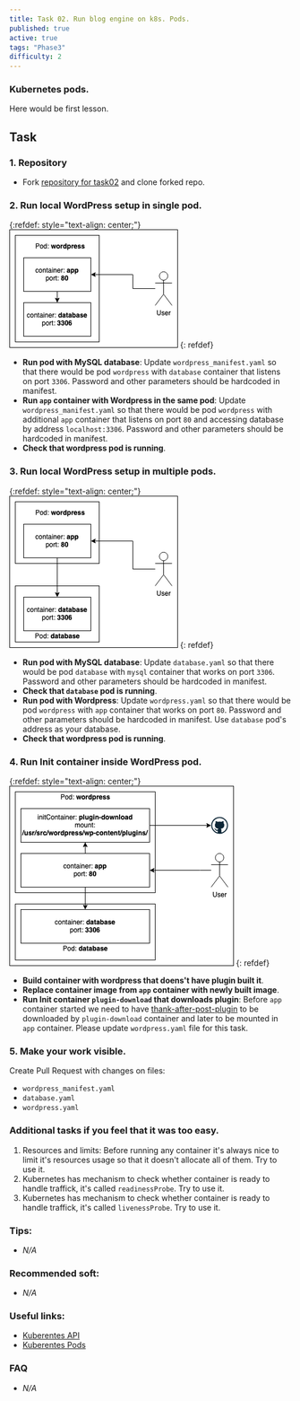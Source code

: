 ```yaml
---
title: Task 02. Run blog engine on k8s. Pods.
published: true
active: true
tags: "Phase3"
difficulty: 2
---
```


### Kubernetes pods.

Here would be first lesson.

<!--more-->

## Task

### 1. Repository

- Fork [repository for task02](https://github.com/learningdevops-makvaz-com/phase03_task02) and clone forked repo.

### 2. Run local WordPress setup in single pod.

{:refdef: style="text-align: center;"}
![Diagramm](assets/ph3_t2_p2.png)
{: refdef}

- **Run pod with MySQL database**: Update `wordpress_manifest.yaml` so that there would be pod `wordpress` with `database` container that listens on port `3306`. Password and other parameters should be hardcoded in manifest.
- **Run `app` container with Wordpress in the same pod**: Update `wordpress_manifest.yaml` so that there would be pod `wordpress` with additional `app` container that listens on port `80` and accessing database by address `localhost:3306`. Password and other parameters should be hardcoded in manifest.
- **Check that wordpress pod is running**.

### 3. Run local WordPress setup in multiple pods.

{:refdef: style="text-align: center;"}
![Diagramm](assets/ph3_t2_p3.png)
{: refdef}

- **Run pod with MySQL database**: Update `database.yaml` so that there would be pod `database` with `mysql` container that works on port `3306`. Password and other parameters should be hardcoded in manifest.
- **Check that `database` pod is running**.
- **Run pod with Wordpress**: Update `wordpress.yaml` so that there would be pod `wordpress` with `app` container that works on port `80`. Password and other parameters should be hardcoded in manifest. Use `database` pod's address as your database.
- **Check that wordpress pod is running**.

### 4. Run Init container inside WordPress pod.

{:refdef: style="text-align: center;"}
![Diagramm](assets/ph3_t2_p4.png)
{: refdef}

- **Build container with wordpress that doens't have plugin built it**.
- **Replace container image from `app` container with newly built image**.
- **Run Init container `plugin-download` that downloads plugin**: Before `app` container started we need to have [thank-after-post-plugin](https://github.com/korney4eg/thank-after-post-plugin) to be downloaded by `plugin-download` container and later to be mounted in `app` container. Please update `wordpress.yaml` file for this task.

### 5. Make your work visible.

Create Pull Request with changes on files:

- `wordpress_manifest.yaml`
- `database.yaml`
- `wordpress.yaml`

### Additional tasks if you feel that it was too easy.

1. Resources and limits: Before running any container it's always nice to limit it's resources usage so that it doesn't allocate all of them. Try to use it.
2. Kubernetes has mechanism to check whether container is ready to handle traffick, it's called `readinessProbe`. Try to use it.
3. Kubernetes has mechanism to check whether container is ready to handle traffick, it's called `livenessProbe`. Try to use it.

### Tips:

- _N/A_

### Recommended soft:

- _N/A_

### Useful links:

- [Kuberentes API](https://kubernetes.io/docs/reference/generated/kubernetes-api/v1.22/)
- [Kuberentes Pods](https://kubernetes.io/docs/concepts/workloads/pods/)

### FAQ

- _N/A_

